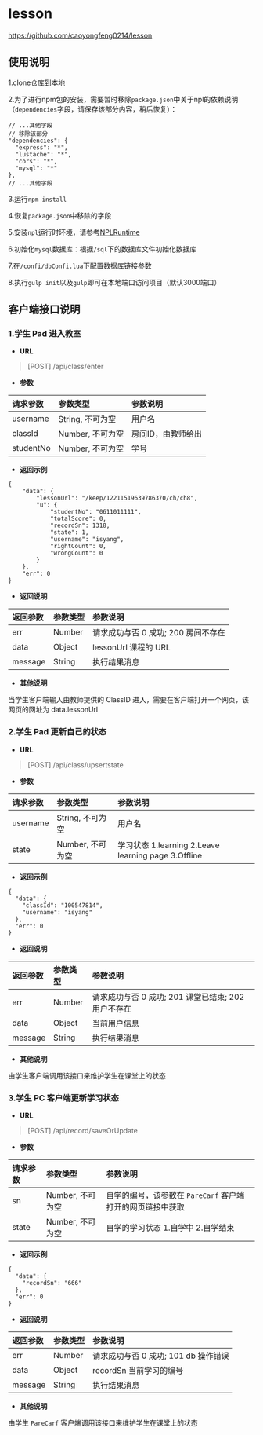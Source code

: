# lesson

https://github.com/caoyongfeng0214/lesson


## 使用说明

1.clone仓库到本地

2.为了进行npm包的安装，需要暂时移除`package.json`中关于npl的依赖说明（`dependencies`字段，请保存该部分内容，稍后恢复）：

```
// ...其他字段
// 移除该部分
"dependencies": {
  "express": "*",
  "lustache": "*",
  "cors": "*",
  "mysql": "*"
},
// ...其他字段
```

3.运行`npm install`

4.恢复`package.json`中移除的字段

5.安装`npl`运行时环境，请参考[NPLRuntime](https://github.com/LiXizhi/NPLRuntime)

6.初始化`mysql`数据库：根据`/sql`下的数据库文件初始化数据库

7.在`/confi/dbConfi.lua`下配置数据库链接参数

8.执行`gulp init`以及`gulp`即可在本地端口访问项目（默认3000端口）

## 客户端接口说明

### 1.学生 Pad 进入教室

- **URL**

> [POST] /api/class/enter

- **参数**

| 请求参数 | 参数类型 | 参数说明 |
| :-------- | :--------| :------ |
| username  | String, 不可为空   | 用户名 |
| classId   | Number, 不可为空   | 房间ID，由教师给出 |
| studentNo | Number, 不可为空   | 学号 |

- **返回示例**

```
{
	"data": {
		"lessonUrl": "/keep/12211519639786370/ch/ch8",
		"u": {
			"studentNo": "0611011111",
			"totalScore": 0,
			"recordSn": 1318,
			"state": 1,
			"username": "isyang",
			"rightCount": 0,
			"wrongCount": 0
		}
	},
	"err": 0
}
```

- **返回说明**

| 返回参数 | 参数类型 | 参数说明 |
| :-------- | :--------| :------ |
| err| Number | 请求成功与否 0 成功; 200 房间不存在 |
| data| Object| lessonUrl 课程的 URL |
| message| String| 执行结果消息 |

- **其他说明**

当学生客户端输入由教师提供的 ClassID 进入，需要在客户端打开一个网页，该网页的网址为 data.lessonUrl

### 2.学生 Pad 更新自己的状态

- **URL**

> [POST] /api/class/upsertstate

- **参数**

| 请求参数 | 参数类型 | 参数说明 |
| :-------- | :--------| :------ |
| username  | String, 不可为空   | 用户名 |
| state   | Number, 不可为空   | 学习状态 1.learning 2.Leave learning page 3.Offline |

- **返回示例**

```
{
  "data": {
    "classId": "100547814",
    "username": "isyang"
  },
  "err": 0
}
```

- **返回说明**

| 返回参数 | 参数类型 | 参数说明 |
| :-------- | :--------| :------ |
| err| Number | 请求成功与否 0 成功; 201 课堂已结束; 202 用户不存在|
| data| Object| 当前用户信息 |
| message| String| 执行结果消息 |

- **其他说明**

由学生客户端调用该接口来维护学生在课堂上的状态


### 3.学生 PC 客户端更新学习状态

- **URL**

> [POST] /api/record/saveOrUpdate

- **参数**

| 请求参数 | 参数类型 | 参数说明 |
| :-------- | :--------| :------ |
| sn  | Number, 不可为空   | 自学的编号，该参数在 `PareCarf` 客户端打开的网页链接中获取 |
| state   | Number, 不可为空   | 自学的学习状态 1.自学中 2.自学结束 |

- **返回示例**

```
{
  "data": {
    "recordSn": "666"
  },
  "err": 0
}
```

- **返回说明**

| 返回参数 | 参数类型 | 参数说明 |
| :-------- | :--------| :------ |
| err| Number | 请求成功与否 0 成功; 101 db 操作错误|
| data| Object| recordSn 当前学习的编号 |
| message| String| 执行结果消息 |

- **其他说明**

由学生 `PareCarf` 客户端调用该接口来维护学生在课堂上的状态